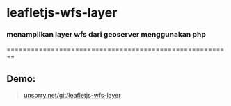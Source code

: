 # leafletjs-wfs-layer
### menampilkan layer wfs dari geoserver menggunakan php
========================================================

## Demo:
> [unsorry.net/git/leafletjs-wfs-layer](https://www.unsorry.net/git/leafletjs-wfs-layer)
